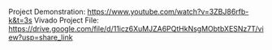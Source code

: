 Project Demonstration: https://www.youtube.com/watch?v=3ZBJ86rfb-k&t=3s
Vivado Project File: https://drive.google.com/file/d/11icz6XuMJZA6PQtHkNsgMObtbXESNz7T/view?usp=share_link
